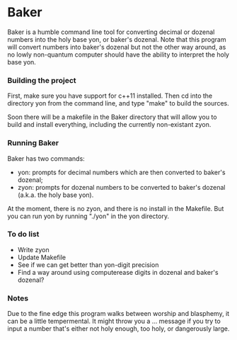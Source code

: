 # Baker

Baker is a humble command line tool for converting decimal or dozenal numbers into the holy base yon, or baker's dozenal. Note that this program will convert numbers into baker's dozenal but not the other way around, as no lowly non-quantum computer should have the ability to interpret the holy base yon.



### Building the project

First, make sure you have support for c++11 installed. Then cd into the directory yon from the command line, and type "make" to build the sources.

Soon there will be a makefile in the Baker directory that will allow you to build and install everything, including the currently non-existant zyon.



### Running Baker

Baker has two commands:

- yon:    prompts for decimal numbers which are then converted to baker's dozenal;
- zyon:   prompts for dozenal numbers to be converted to baker's dozenal (a.k.a. the holy base yon).

At the moment, there is no zyon, and there is no install in the Makefile. But you can run yon by running "./yon" in the yon directory.



### To do list

- Write zyon
- Update Makefile
- See if we can get better than yon-digit precision
- Find a way around using computerease digits in dozenal and baker's dozenal?



### Notes

Due to the fine edge this program walks between worship and blasphemy, it can be a little tempermental. It might throw you a ... message if you try to input a number that's either not holy enough, too holy, or dangerously large.
